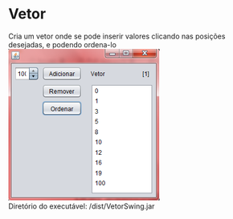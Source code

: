 # Vetor
Cria um vetor onde se pode inserir valores clicando nas posições desejadas, e podendo ordena-lo<br>
![Imagem](image.png)<br>
Diretório do executável: /dist/VetorSwing.jar
